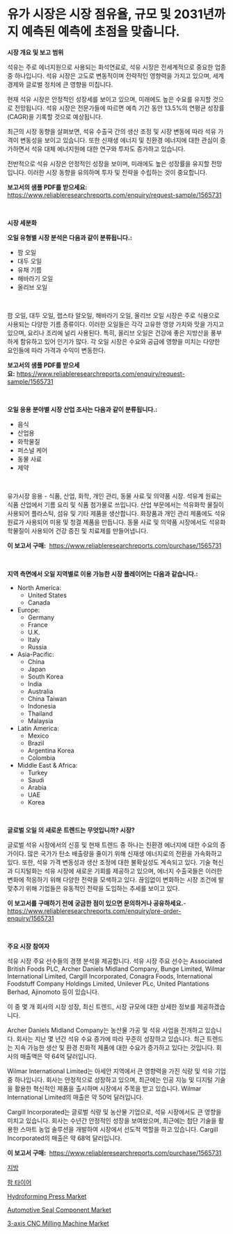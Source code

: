 <p><h1>유가 시장은 시장 점유율, 규모 및 2031년까지 예측된 예측에 초점을 맞춥니다.</h1></p><p><strong>시장 개요 및 보고 범위</strong></p>
<p><p>석유는 주로 에너지원으로 사용되는 화석연료로, 석유 시장은 전세계적으로 중요한 업종 중 하나입니다. 석유 시장은 고도로 변동적이며 전략적인 영향력을 가지고 있으며, 세계 경제와 글로벌 정치에 큰 영향을 미칩니다.</p><p>현재 석유 시장은 안정적인 성장세를 보이고 있으며, 미래에도 높은 수요를 유지할 것으로 전망됩니다. 석유 시장은 전문가들에 따르면 예측 기간 동안 13.5%의 연평균 성장률(CAGR)을 기록할 것으로 예상됩니다.</p><p>최근의 시장 동향을 살펴보면, 석유 수출국 간의 생산 조정 및 시장 변동에 따라 석유 가격이 변동성을 보이고 있습니다. 또한 신재생 에너지 및 친환경 에너지에 대한 관심이 증가하면서 석유 대체 에너지원에 대한 연구와 투자도 증가하고 있습니다.</p><p>전반적으로 석유 시장은 안정적인 성장을 보이며, 미래에도 높은 성장률을 유지할 전망입니다. 이러한 시장 동향을 유의하며 투자 및 전략을 수립하는 것이 중요합니다.</p></p>
<p><strong>보고서의 샘플 PDF를 받으세요:</strong> <a href="https://www.reliableresearchreports.com/enquiry/request-sample/1565731">https://www.reliableresearchreports.com/enquiry/request-sample/1565731</a></p>
<p>&nbsp;</p>
<p><strong>시장 세분화</strong></p>
<p><strong>오일 유형별 시장 분석은 다음과 같이 분류됩니다.:</strong></p>
<p><ul><li>팜 오일</li><li>대두 오일</li><li>유채 기름</li><li>해바라기 오일</li><li>올리브 오일</li></ul></p>
<p>&nbsp;</p>
<p><p>팜 오일, 대두 오일, 랩스타 알오일, 해바라기 오일, 올리브 오일 시장은 주로 식용으로 사용되는 다양한 기름 종류이다. 이러한 오일들은 각각 고유한 영양 가치와 맛을 가지고 있으며, 요리나 조리에 널리 사용된다. 특히, 올리브 오일은 건강에 좋은 지방산을 풍부하게 함유하고 있어 인기가 많다. 각 오일 시장은 수요와 공급에 영향을 미치는 다양한 요인들에 따라 가격과 수익이 변동한다.</p></p>
<p><strong>보고서의 샘플 PDF를 받으세요:</strong>&nbsp;<a href="https://www.reliableresearchreports.com/enquiry/request-sample/1565731">https://www.reliableresearchreports.com/enquiry/request-sample/1565731</a></p>
<p>&nbsp;</p>
<p><strong> 오일 응용 분야별 시장 산업 조사는 다음과 같이 분류됩니다.:</strong></p>
<p><ul><li>음식</li><li>산업용</li><li>화학물질</li><li>퍼스널 케어</li><li>동물 사료</li><li>제약</li></ul></p>
<p>&nbsp;</p>
<p><p>유가시장 응용 - 식품, 산업, 화학, 개인 관리, 동물 사료 및 의약품 시장. 석유계 원료는 식품 산업에서 기름 요리 및 식품 첨가물로 쓰입니다. 산업 부문에서는 석유화학 물질이 사용되어 플라스틱, 섬유 및 기타 제품을 생산합니다. 화장품과 개인 관리 제품에도 석유 원료가 사용되어 미용 및 청결 제품을 만듭니다. 동물 사료 및 의약품 시장에서도 석유화학물질이 사용되어 건강 증진 및 치료제를 만들어냅니다.</p></p>
<p><strong>이 보고서 구매:</strong>&nbsp; <a href="https://www.reliableresearchreports.com/purchase/1565731">https://www.reliableresearchreports.com/purchase/1565731</a></p>
<p>&nbsp;</p>
<p><strong>지역 측면에서 오일 지역별로 이용 가능한 시장 플레이어는 다음과 같습니다.:</strong></p>
<p><ul>
    <li>
        North America:
        <ul>
            <li>United States</li>
            <li>Canada</li>
        </ul>
    </li>
    <li>
        Europe:
        <ul>
            <li>Germany</li>
            <li>France</li>
            <li>U.K.</li>
            <li>Italy</li>
            <li>Russia</li>
        </ul>
    </li>
    <li>
        Asia-Pacific:
        <ul>
            <li>China</li>
            <li>Japan</li>
            <li>South Korea</li>
            <li>India</li>
            <li>Australia</li>
            <li>China Taiwan</li>
            <li>Indonesia</li>
            <li>Thailand</li>
            <li>Malaysia</li>
        </ul>
    </li>
    <li>
        Latin America:
        <ul>
            <li>Mexico</li>
            <li>Brazil</li>
            <li>Argentina Korea</li>
            <li>Colombia</li>
        </ul>
    </li>
    <li>
        Middle East & Africa:
        <ul>
            <li>Turkey</li>
            <li>Saudi</li>
            <li>Arabia</li>
            <li>UAE</li>
            <li>Korea</li>
        </ul>
    </li>
    </ul></p>
<p>&nbsp;</p>
<p><strong>글로벌 오일 의 새로운 트렌드는 무엇입니까? 시장?</strong></p>
<p><p>글로벌 석유 시장에서의 신흥 및 현재 트렌드 중 하나는 친환경 에너지에 대한 수요의 증가이다. 많은 국가가 탄소 배출량을 줄이기 위해 신재생 에너지로의 전환을 가속화하고 있다. 또한, 석유 가격 변동성과 생산 조정에 대한 불확실성도 계속되고 있다. 기술 혁신과 디지털화는 석유 시장에 새로운 기회를 제공하고 있으며, 에너지 수출국들은 이러한 변화에 적응하기 위해 다양한 전략을 모색하고 있다. 끊임없이 변화하는 시장 조건에 발맞추기 위해 기업들은 유동적인 전략을 도입하는 추세를 보이고 있다.</p></p>
<p><strong>이 보고서를 구매하기 전에 궁금한 점이 있으면 문의하거나 공유하세요.</strong>- <a href="https://www.reliableresearchreports.com/enquiry/pre-order-enquiry/1565731">https://www.reliableresearchreports.com/enquiry/pre-order-enquiry/1565731</a></p>
<p>&nbsp;</p>
<p><strong>주요 시장 참여자</strong></p>
<p><p>석유 시장 주요 선수들의 경쟁 분석을 제공합니다. 석유 시장 주요 선수는 Associated British Foods PLC, Archer Daniels Midland Company, Bunge Limited, Wilmar International Limited, Cargill Incorporated, Conagra Foods, International Foodstuff Company Holdings Limited, Unilever PLc, United Plantations Berhad, Ajinomoto 등이 있습니다.</p><p>이 중 몇 개 회사의 시장 성장, 최신 트렌드, 시장 규모에 대한 상세한 정보를 제공하겠습니다. </p><p>Archer Daniels Midland Company는 농산물 가공 및 석유 사업을 전개하고 있습니다. 회사는 지난 몇 년간 석유 수요 증가에 따라 꾸준히 성장하고 있습니다. 최근 트렌드는 지속 가능한 생산 및 환경 친화적 제품에 대한 수요가 증가하고 있다는 것입니다. 회사의 매출액은 약 64억 달러입니다.</p><p>Wilmar International Limited는 아세안 지역에서 큰 영향력을 가진 식량 및 석유 기업 중 하나입니다. 회사는 안정적으로 성장하고 있으며, 최근에는 인공 지능 및 디지털 기술을 활용한 혁신적인 제품을 출시하며 시장에서 주목을 받고 있습니다. Wilmar International Limited의 매출은 약 50억 달러입니다.</p><p>Cargill Incorporated는 글로벌 식량 및 농산물 기업으로, 석유 시장에서도 큰 영향을 미치고 있습니다. 회사는 수년간 안정적인 성장을 보여왔으며, 최근에는 첨단 기술을 활용한 스마트 농업 솔루션을 개발하여 시장에서 선도적 역할을 하고 있습니다. Cargill Incorporated의 매출은 약 68억 달러입니다.</p></p>
<p><strong>이 보고서 구매:</strong>&nbsp;&nbsp;<a href="https://www.reliableresearchreports.com/purchase/1565731">https://www.reliableresearchreports.com/purchase/1565731</a></p>
<p><p><a href="https://github.com/ZacharyScthmitt4465/Market-Research-Report-List-1/blob/main/31770635564.md">지방</a></p><p><a href="https://github.com/lkwggful07722/Market-Research-Report-List-1/blob/main/14823565563.md">팜 타이어</a></p><p><a href="https://issuu.com/reportprime-2/docs/hydroforming-press-market-size-2030.pptx">Hydroforming Press Market</a></p><p><a href="https://pretty-mail-caf.notion.site/Automotive-Seal-Component-Market-Size-Growth-Outlook-from-2024-to-2031-projecting-at-Market-s-Tren-617b83fa78b74cbdbbbffe74b1d109fe">Automotive Seal Component Market</a></p><p><a href="https://issuu.com/reportprime-2/docs/3-axis-cnc-milling-machine-market-size-2030.pptx">3-axis CNC Milling Machine Market</a></p></p>
